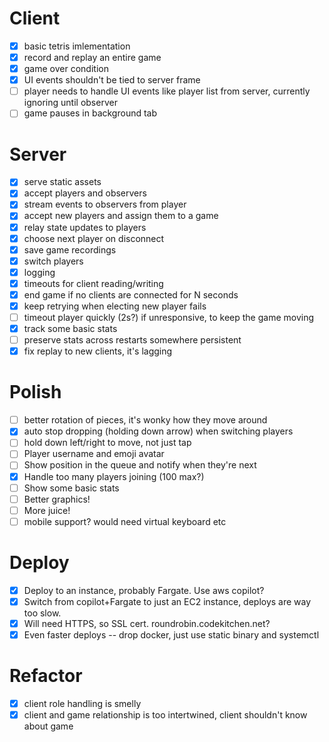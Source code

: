 # Client
- [x] basic tetris imlementation
- [x] record and replay an entire game
- [x] game over condition
- [x] UI events shouldn't be tied to server frame
- [ ] player needs to handle UI events like player list from server, currently ignoring until observer
- [ ] game pauses in background tab

# Server
- [x] serve static assets
- [x] accept players and observers
- [x] stream events to observers from player
- [x] accept new players and assign them to a game
- [x] relay state updates to players
- [x] choose next player on disconnect
- [x] save game recordings
- [x] switch players
- [x] logging
- [x] timeouts for client reading/writing
- [x] end game if no clients are connected for N seconds
- [x] keep retrying when electing new player fails
- [ ] timeout player quickly (2s?) if unresponsive, to keep the game moving
- [x] track some basic stats
- [ ] preserve stats across restarts somewhere persistent
- [x] fix replay to new clients, it's lagging

# Polish
- [ ] better rotation of pieces, it's wonky how they move around
- [x] auto stop dropping (holding down arrow) when switching players
- [ ] hold down left/right to move, not just tap
- [ ] Player username and emoji avatar
- [ ] Show position in the queue and notify when they're next
- [x] Handle too many players joining (100 max?)
- [ ] Show some basic stats
- [ ] Better graphics!
- [ ] More juice!
- [ ] mobile support? would need virtual keyboard etc

# Deploy
- [x] Deploy to an instance, probably Fargate. Use aws copilot?
- [x] Switch from copilot+Fargate to just an EC2 instance, deploys are way too slow.
- [x] Will need HTTPS, so SSL cert. roundrobin.codekitchen.net?
- [x] Even faster deploys -- drop docker, just use static binary and systemctl

# Refactor
- [x] client role handling is smelly
- [x] client and game relationship is too intertwined, client shouldn't know about game
